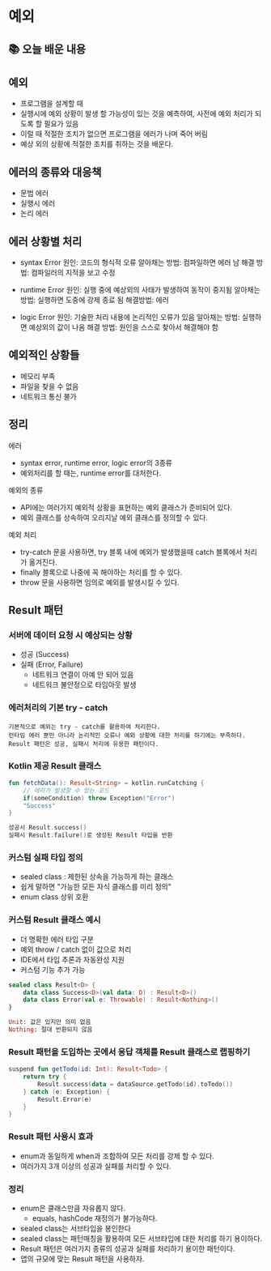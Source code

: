 # 예외

## 📚 오늘 배운 내용

## 예외
- 프로그램을 설계할 때 
- 실행시에 예외 상황이 발생 할 가능성이 있는 것을 예측하여, 사전에 예외 처리가 되도록 할 필요가 있음
- 이럴 때 적절한 조치가 없으면 프로그램을 에러가 나며 죽어 버림
- 예상 외의 상황에 적절한 조치를 취하는 것을 배운다. 

## 에러의 종류와 대응책
- 문법 에러
- 실행시 에러
- 논리 에러

## 에러 상황별 처리
- syntax Error
원인: 코드의 형식적 오류
알아채는 방법: 컴파일하면 에러 남
해결 방법: 컴파일러의 지적을 보고 수정

- runtime Error
원인: 실행 중에 예상외의 사태가 발생하여 동작이 중지됨
알아채는 방법: 실행하면 도중에 강제 종료 됨
해결방법: 에러

- logic Error
원인: 기술한 처리 내용에 논리적인 오류가 있음 
알아채는 방법: 실행하면 예상외의 값이 나옴
해결 방법: 원인을 스스로 찾아서 해결해야 함 

## 예외적인 상황들
- 메모리 부족
- 파일을 찾을 수 없음
- 네트워크 통신 불가

## 정리
에러
- syntax error, runtime error, logic error의 3종류
- 예외처리를 할 때는, runtime error를 대처한다.

예외의 종류
- API에는 여러가지 예외적 상황을 표현하는 예외 클래스가 준비되어 있다.
- 예외 클래스를 상속하여 오리지날 예외 클래스를 정의할 수 있다.

예외 처리
-  try-catch 문을 사용하면, try 블록 내에 예외가 발생했을때 catch 블록에서 처리가 옮겨진다. 
-  finally 블록으로 나중에 꼭 해야하는 처리를 할 수 있다.
-  throw 문을 사용하면 임의로 예외를 발생시킬 수 있다. 


## Result 패턴 

### 서버에 데이터 요청 시 예상되는 상황
- 성공 (Success)
- 실패 (Error, Failure)
  - 네트워크 연결이 아예 안 되어 있음
  - 네트워크 불안정으로 타임아웃 발생


### 에러처리의 기본 try - catch
```text
기본적으로 예외는 try - catch를 활용하여 처리한다.
런타임 에러 뿐만 아니라 논리적인 오류나 예외 상황에 대한 처리를 하기에는 부족하다.
Result 패턴은 성공, 실패시 처리에 유용한 패턴이다.
```


### Kotlin 제공 Result 클래스
```kotlin
fun fetchData(): Result<String> = kotlin.runCatching { 
    // 에러가 발생할 수 있는 코드
    if(someCondition) throw Exception("Error")
    "Success"
}

성공시 Result.success()
실패시 Result.failure()로 생성된 Result 타입을 반환
```

### 커스텀 실패 타입 정의
- sealed class : 제한된 상속을 가능하게 하는 클래스
- 쉽게 말하면 "가능한 모든 자식 클래스를 미리 정의"
- enum class 상위 호환

### 커스텀 Result 클래스 예시
- 더 명확한 에러 타입 구분
- 예외 throw / catch 없이 값으로 처리
- IDE에서 타입 추론과 자동완성 지원
- 커스텀 기능 추가 가능

```kotlin
sealed class Result<D> {
    data class Success<D>(val data: D) : Result<D>()
    data class Error(val e: Throwable) : Result<Nothing>()
}

Unit: 값은 있지만 의미 없음
Nothing: 절대 반환되지 않음 
```

### Result 패턴을 도입하는 곳에서 응답 객체를 Result 클래스로 랩핑하기 
```kotlin
suspend fun getTodo(id: Int): Result<Todo> {
    return try {
        Result.success(data = dataSource.getTodo(id).toTodo())
    } catch (e: Exception) {
        Result.Error(e)
    }
}
```

### Result 패턴 사용시 효과
- enum과 동일하게 when과 조합하여 모든 처리를 강제 할 수 있다.
- 여러가지 3개 이상의 성공과 실패를 처리할 수 있다. 

### 정리
- enum은 클래스만큼 자유롭지 않다. 
  - equals, hashCode 재정의가 불가능하다.
- sealed class는 서브타입을 봉인한다
- sealed class는 패턴매칭을 활용하여 모든 서브타입에 대한 처리를 하기 용이하다.
- Result 패턴은 여러가지 종류의 성공과 실패를 처리하기 용이한 패턴이다.
- 앱의 규모에 맞는 Result 패턴을 사용하자.




